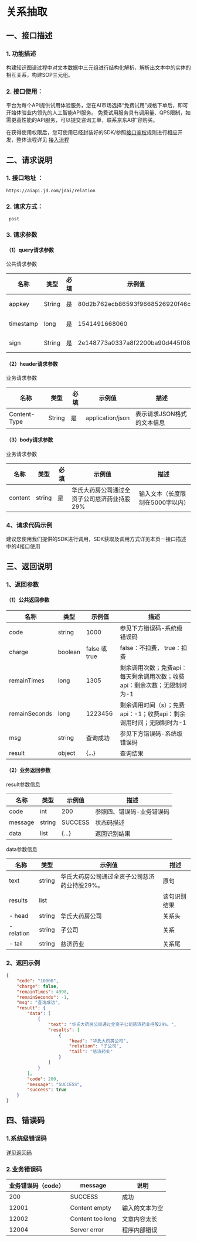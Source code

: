 # 关系抽取

## 一、接口描述

### 1. 功能描述

构建知识图谱过程中对文本数据中三元组进行结构化解析，解析出文本中的实体的相互关系，构建SOP三元组。

### 2. 接口使用：

平台为每个API提供试用体验服务，您在AI市场选择“免费试用”规格下单后，即可开始体验业内领先的人工智能API服务。 免费试用服务具有调用量、QPS限制，如需更高性能的API服务，可以提交咨询工单，联系京东AI扩容购买。

在获得使用权限后，您可使用已经封装好的SDK/参照[接口鉴权](https://aidoc.jd.com/user/auth.html)规则进行相应开发，整体流程详见 [接入流程](https://aidoc.jd.com/user/flow.html)

## 二、请求说明

### 1. 接口地址 ：

```
https://aiapi.jd.com/jdai/relation
```

### 2. 请求方式：

```
 post
```

### 3. 请求参数

#### （1）query请求参数

公共请求参数

| 名称      | 类型   | 必填 | 示例值                           | 描述                                           |
| --------- | ------ | ---- | -------------------------------- | ---------------------------------------------- |
| appkey    | String | 是   | 80d2b762ecb86593f9668526920f46c  | 您的appkey，可在买家中心控制台中获取           |
| timestamp | long   | 是   | 1541491668060                    | 请求的时间戳，精确到毫秒，timestamp有效期5分钟 |
| sign      | String | 是   | 2e148773a0337a8f2200ba90d445f083 | 签名，根据规则MD5(sectetkey+timestamp)         |

#### （2）header请求参数

业务请求参数

| 名称         | 类型   | 必填 | 示例值           | 描述                       |
| ------------ | ------ | ---- | ---------------- | -------------------------- |
| Content-Type | String | 是   | application/json | 表示请求JSON格式的文本信息 |

#### （3）body请求参数

业务请求参数

| 名称    | 类型   | 必填 | 示例值                                      | 描述                             |
| ------- | ------ | ---- | ------------------------------------------- | -------------------------------- |
| content | string | 是   | 华氏大药房公司通过全资子公司慈济药业持股29% | 输入文本（长度限制在5000字以内） |

### 4、请求代码示例

建议您使用我们提供的SDK进行调用，SDK获取及调用方式详见本页一接口描述中的4接口使用

## 三、返回说明

### 1、返回参数

#### （1）公共返回参数

| 名称          | 类型    | 示例值        | 描述                                                         |
| ------------- | ------- | ------------- | ------------------------------------------------------------ |
| code          | string  | 1000          | 参见下方错误码-系统级错误码                                  |
| charge        | boolean | false 或 true | false：不扣费， true：扣费                                   |
| remainTimes   | long    | 1305          | 剩余调用次数；免费api：每天剩余调用次数；收费api：剩余次数；无限制时为-1 |
| remainSeconds | long    | 1223456       | 剩余调用时间（s）；免费api：-1；收费api：剩余调用时间；无限制时为-1 |
| msg           | string  | 查询成功      | 参见下方错误码-系统级错误码                                  |
| result        | object  | {...}         | 查询结果                                                     |

#### （2）业务返回参数

result参数信息

| 名称    | 类型   | 示例值  | 描述                      |
| ------- | ------ | ------- | ------------------------- |
| code    | int    | 200     | 参照四、错误码-业务错误码 |
| message | string | SUCCESS | 状态码描述                |
| data    | list   | {...}   | 返回识别结果              |

data参数信息

| 名称       | 类型   | 示例值                                        | 描述         |
| ---------- | ------ | --------------------------------------------- | ------------ |
| text       | string | 华氏大药房公司通过全资子公司慈济药业持股29%。 | 原句         |
| results    | list   |                                               | 该句识别结果 |
| - head     | string | 华氏大药房公司                                | 关系头       |
| - relation | string | 子公司                                        | 关系         |
| - tail     | string | 慈济药业                                      | 关系尾       |

### 2、返回示例

```json
{
    "code": "10000",
    "charge": false,
    "remainTimes": 4998,
    "remainSeconds": -1,
    "msg": "查询成功",
    "result": {
        "data": [
            {
                "text": "华氏大药房公司通过全资子公司慈济药业持股29%。",
                "results": [
                    {
                        "head": "华氏大药房公司",
                        "relation": "子公司",
                        "tail": "慈济药业"
                    }
                ]
            }
        ],
        "code": 200,
        "message": "SUCCESS",
        "success": true
    }
}
```

## 四、错误码

### 1.系统级错误码

[详见返回码](https://aidoc.jd.com/user/returncode.html)

### 2.业务错误码

| 业务错误码（code） | message          | 说明           |
| ------------------ | ---------------- | -------------- |
| 200                | SUCCESS          | 成功           |
| 12001              | Content empty    | 输入的文本为空 |
| 12002              | Content too long | 文章内容太长   |
| 12004              | Server error     | 程序内部错误   |